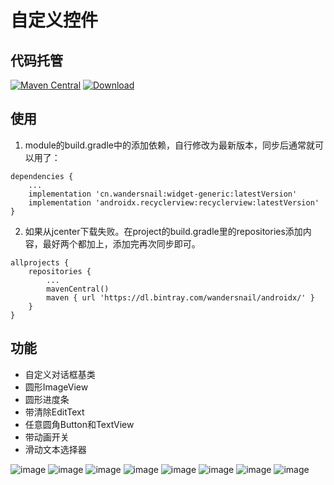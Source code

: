 # 自定义控件

## 代码托管
[![Maven Central](https://maven-badges.herokuapp.com/maven-central/cn.wandersnail/widget-generic/badge.svg)](https://maven-badges.herokuapp.com/maven-central/cn.wandersnail/widget-generic)
[![Download](https://api.bintray.com/packages/wandersnail/androidx/widget-generic/images/download.svg) ](https://bintray.com/wandersnail/androidx/widget-generic/_latestVersion)

## 使用

1. module的build.gradle中的添加依赖，自行修改为最新版本，同步后通常就可以用了：
```
dependencies {
	...
	implementation 'cn.wandersnail:widget-generic:latestVersion'
	implementation 'androidx.recyclerview:recyclerview:latestVersion'
}
```

2. 如果从jcenter下载失败。在project的build.gradle里的repositories添加内容，最好两个都加上，添加完再次同步即可。
```
allprojects {
	repositories {
		...
		mavenCentral()
		maven { url 'https://dl.bintray.com/wandersnail/androidx/' }
	}
}
```

## 功能

- 自定义对话框基类
- 圆形ImageView
- 圆形进度条
- 带清除EditText
- 任意圆角Button和TextView
- 带动画开关
- 滑动文本选择器

![image](https://github.com/wandersnail/widget-generic/blob/master/images/device-2019-04-06-152951.png)
![image](https://github.com/wandersnail/widget-generic/blob/master/images/device-2019-04-06-152423.gif)
![image](https://github.com/wandersnail/widget-generic/blob/master/images/device-2019-04-06-152607.gif)
![image](https://github.com/wandersnail/widget-generic/blob/master/images/device-2019-04-06-152652.gif)
![image](https://github.com/wandersnail/widget-generic/blob/master/images/device-2019-04-06-153103.gif)
![image](https://github.com/wandersnail/widget-generic/blob/master/images/ezgif-5-a93c12bb2c0f.gif)
![image](https://github.com/wandersnail/widget-generic/blob/master/images/ezgif-5-c2ce3c0fd071.gif)
![image](https://github.com/wandersnail/widget-generic/blob/master/images/device-2019-04-06-224935.gif)